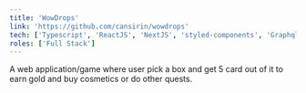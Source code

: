 ```yaml
---
title: 'WowDrops'
link: 'https://github.com/cansirin/wowdrops'
tech: ['Typescript', 'ReactJS', 'NextJS', 'styled-components', 'Graphql', 'Apollo']
roles: ['Full Stack']
---
```


A web application/game where user pick a box and get 5 card out of it to earn gold and buy cosmetics or do other quests. 

